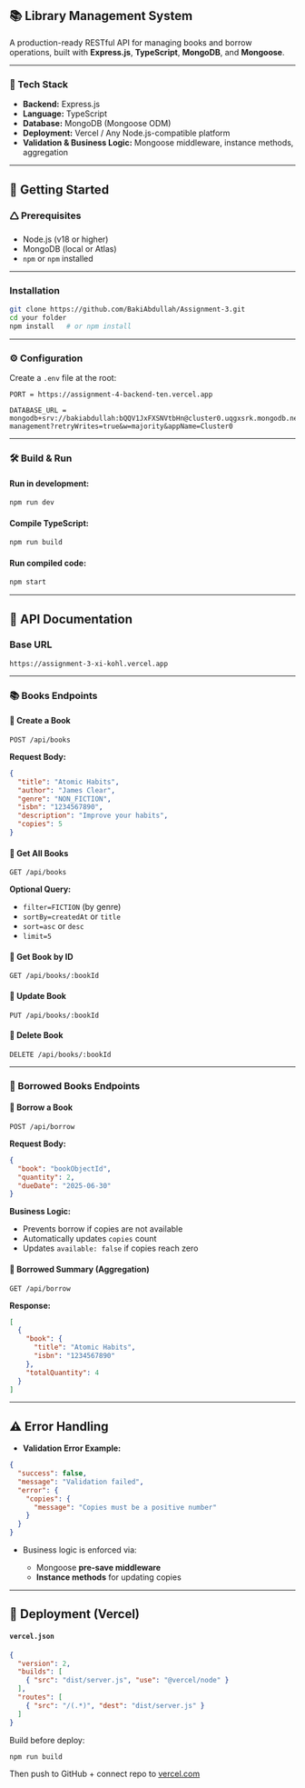 ## 📚 Library Management System

A production-ready RESTful API for managing books and borrow operations, built with **Express.js**, **TypeScript**, **MongoDB**, and **Mongoose**.

---

### 🧰 Tech Stack

* **Backend:** Express.js
* **Language:** TypeScript
* **Database:** MongoDB (Mongoose ODM)
* **Deployment:** Vercel / Any Node.js-compatible platform
* **Validation & Business Logic:** Mongoose middleware, instance methods, aggregation

---

## 🚀 Getting Started

### 🛆 Prerequisites

* Node.js (v18 or higher)
* MongoDB (local or Atlas)
* `npm` or `npm` installed

---

###  Installation

```bash
git clone https://github.com/BakiAbdullah/Assignment-3.git
cd your folder
npm install   # or npm install
```

---

### ⚙️ Configuration
Create a `.env` file at the root:

```env
PORT = https://assignment-4-backend-ten.vercel.app

DATABASE_URL = mongodb+srv://bakiabdullah:bQQV1JxFXSNVtbHn@cluster0.uqgxsrk.mongodb.net/library-management?retryWrites=true&w=majority&appName=Cluster0
```

---

### 🛠️ Build & Run

#### Run in development:

```bash
npm run dev
```

#### Compile TypeScript:

```bash
npm run build
```

#### Run compiled code:

```bash
npm start
```

---

## 📘 API Documentation

### Base URL

```
https://assignment-3-xi-kohl.vercel.app
```

---

### 📚 Books Endpoints

#### 🔸 Create a Book

```
POST /api/books
```

**Request Body:**

```json
{
  "title": "Atomic Habits",
  "author": "James Clear",
  "genre": "NON_FICTION",
  "isbn": "1234567890",
  "description": "Improve your habits",
  "copies": 5
}
```

#### 🔹 Get All Books

```
GET /api/books
```

**Optional Query:**

* `filter=FICTION` (by genre)
* `sortBy=createdAt` or `title`
* `sort=asc` or `desc`
* `limit=5`

#### 🔹 Get Book by ID

```
GET /api/books/:bookId
```

#### 🔸 Update Book

```
PUT /api/books/:bookId
```

#### 🔻 Delete Book

```
DELETE /api/books/:bookId
```

---

### 📖 Borrowed Books Endpoints

#### 🔸 Borrow a Book

```
POST /api/borrow
```

**Request Body:**

```json
{
  "book": "bookObjectId",
  "quantity": 2,
  "dueDate": "2025-06-30"
}
```

**Business Logic:**

* Prevents borrow if copies are not available
* Automatically updates `copies` count
* Updates `available: false` if copies reach zero

#### 🔹 Borrowed Summary (Aggregation)

```
GET /api/borrow
```

**Response:**

```json
[
  {
    "book": {
      "title": "Atomic Habits",
      "isbn": "1234567890"
    },
    "totalQuantity": 4
  }
]
```

---

## ⚠️ Error Handling

* **Validation Error Example:**

```json
{
  "success": false,
  "message": "Validation failed",
  "error": {
    "copies": {
      "message": "Copies must be a positive number"
    }
  }
}
```

* Business logic is enforced via:

  * Mongoose **pre-save middleware**
  * **Instance methods** for updating copies


---

## 🚀 Deployment (Vercel)

#### `vercel.json`

```json
{
  "version": 2,
  "builds": [
    { "src": "dist/server.js", "use": "@vercel/node" }
  ],
  "routes": [
    { "src": "/(.*)", "dest": "dist/server.js" }
  ]
}
```

Build before deploy:

```bash
npm run build
```

Then push to GitHub + connect repo to [vercel.com](https://vercel.com)


